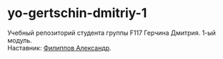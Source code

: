 # yo-gertschin-dmitriy-1
Учебный репозиторий студента группы F117 Герчина Дмитрия. 1-ый модуль.   
Наставник: [Филиппов Александр](https://t.me/aleksandrfilippov).
